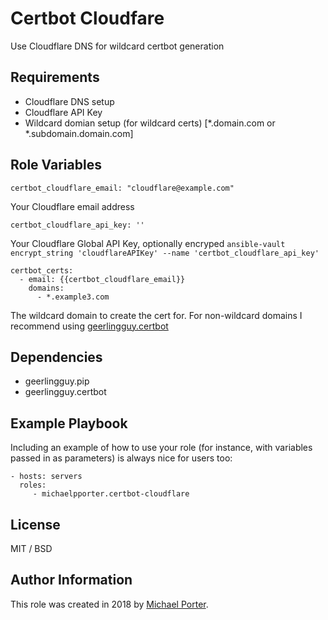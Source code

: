 Certbot Cloudfare
=========

Use Cloudflare DNS for wildcard certbot generation

Requirements
------------

- Cloudflare DNS setup
- Cloudflare API Key
- Wildcard domian setup (for wildcard certs) [*.domain.com or *.subdomain.domain.com]

Role Variables
--------------

    certbot_cloudflare_email: "cloudflare@example.com"

Your Cloudflare email address

    certbot_cloudflare_api_key: ''

Your Cloudflare Global API Key, optionally encryped `ansible-vault encrypt_string 'cloudflareAPIKey' --name 'certbot_cloudflare_api_key'`

    certbot_certs:
      - email: {{certbot_cloudflare_email}}
        domains:
          - *.example3.com

The wildcard domain to create the cert for. For non-wildcard domains I recommend using [geerlingguy.certbot](https://github.com/geerlingguy/ansible-role-certbot)


Dependencies
------------

- geerlingguy.pip
- geerlingguy.certbot

Example Playbook
----------------

Including an example of how to use your role (for instance, with variables passed in as parameters) is always nice for users too:

    - hosts: servers
      roles:
         - michaelpporter.certbot-cloudflare

License
-------

MIT / BSD

Author Information
------------------

This role was created in 2018 by [Michael Porter](https://www.michaelpporter.com/).

